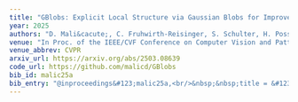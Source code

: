```yaml
---
title: "GBlobs: Explicit Local Structure via Gaussian Blobs for Improved Cross-Domain LiDAR-based 3D Object Detection"
year: 2025
authors: "D. Mali&cacute;, C. Fruhwirth-Reisinger, S. Schulter, H. Possegger"
venue: "In Proc. of the IEEE/CVF Conference on Computer Vision and Pattern Recognition"
venue_abbrev: CVPR
arxiv_url: https://arxiv.org/abs/2503.08639
code_url: https://github.com/malicd/GBlobs
bib_id: malic25a
bib_entry: "@inproceedings&#123;malic25a,<br/>&nbsp;&nbsp;title = &#123;&#123;GBlobs: Explicit Local Structure via Gaussian Blobs for Improved Cross-Domain LiDAR-based 3D Object Detection&#125;&#125;,<br/>&nbsp;&nbsp;author = &#123;Mali&#123;&#92;'&#123;c&#125;&#125;, Du&#123;&#92;v&#123;s&#125;&#125;an and Fruhwirth-Reisinger, Christian and Schulter, Samuel and Possegger, Horst&#125;,<br/>&nbsp;&nbsp;booktitle = &#123;Proc. of the IEEE/CVF Conference on Computer Vision and Pattern Recognition (CVPR)&#125;,<br/>&nbsp;&nbsp;year = &#123;2025&#125;<br/>&#125;"
---
```

